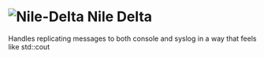 ![Nile-Delta](https://github.com/victusfate/cameo-schneider/raw/master/NileDelta.jpg)
Nile Delta
===

Handles replicating messages to both console and syslog in a way that feels like std::cout